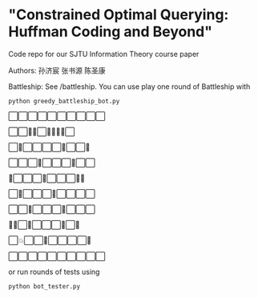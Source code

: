 # "Constrained Optimal Querying: Huffman Coding and Beyond"

Code repo for our SJTU Information Theory course paper

Authors: 孙济宸 张书源 陈圣康

Battleship: See /battleship. You can use play one round of Battleship with 
```
python greedy_battleship_bot.py
```
⬜⬜⬜⬜⬜⬜⬜⬜⬜⬜

⬜⬜🌊💥⬜💥💥🌊🌊⬜

⬜🌊⬜⬜⬜⬜🌊⬜⬜🌊

⬜⬜⬜🌊⬜⬜⬜🌊⬜⬜

🌊⬜⬜⬜🌊⬜⬜⬜🌊💥

⬜🌊⬜⬜⬜🌊⬜⬜⬜⬜

⬜⬜🌊⬜⬜⬜🌊⬜⬜⬜

🌊💥⬜🌊⬜⬜⬜🌊⬜💥

⬜💥⬜⬜🌊⬜⬜⬜⬜🌊

⬜⬜⬜⬜⬜⬜⬜⬜⬜⬜

or run rounds of tests using 
```
python bot_tester.py
```
